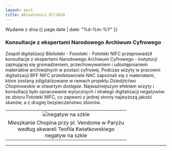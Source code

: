 ```yaml
---
layout: post
title: Aktualności 07/2018
---
```


Wydanie z dnia {{ page.date | date: "%d-%m-%Y" }}

### Konsultacje z ekspertami Narodowego Archiwum Cyfrowego

Zespół digitalizacji Biblioteki - Fonoteki - Fototeki NIFC przeprowadził konsultacje z ekspertami Narodowego Archiwum Cyfrowego - instytucji zajmującej się gromadzeniem, przechowywaniem i udostępnianiem materiałów archiwalnych w postaci cyfrowej.
Podczas wizyty w pracowni digitalizacji BFF NIFC przedstawiciele NAC zapoznali się z materiałami, które zostaną zdigitalizowane w ramach projektu *Dziedzictwo Chopinowskie w otwartym dostępie*.
Najważniejszym efektem wizyty i konsultacji było opracowanie wytycznych i strategii digitalizacji negatywów ze zbioru Fototeki NIFC, co zapewni z jednej strony najwyższą jakość skanów, a z drugiej bezpieczeństwo zbiorów.

||
|:---:|
|![negatyw na szkle](https://nifc.github.io/images/negatyw-na-szkle1.png?raw=true)|
|Mieszkanie Chopina przy pl. Vendome w Paryżu<br>według akwareli Teofila Kwiatkowskiego<br>negatyw na szkle|

---  
